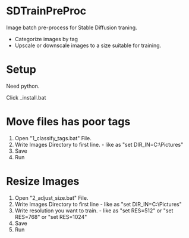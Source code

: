 # SDTrainPreProc
 
Image batch pre-process for Stable Diffusion traning.

- Categorize images by tag
- Upscale or downscale images to a size suitable for training.

# Setup
Need python.

Click _install.bat 

# Move files has poor tags
1. Open "1_classify_tags.bat" File.
2. Write Images Directory to first line. - like as "set DIR_IN=C:\Pictures\"
3. Save
4. Run

# Resize Images
1. Open "2_adjust_size.bat" File.
2. Write Images Directory to first line - like as "set DIR_IN=C:\Pictures\"
3. Write resolution you want to train. - like as "set RES=512" or "set RES=768" or "set RES=1024"
4. Save
5. Run
